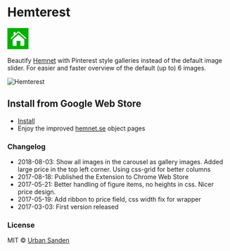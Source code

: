# Hemterest

![icon](./src/icons/icon-48.png)

Beautify [Hemnet](http://hemnet.se) with Pinterest style galleries instead of the default image slider. For easier and faster overview of the default (up to) 6 images.

![Hemterest](https://res.cloudinary.com/urre/image/upload/v1533305748/mm6uswkv3cxao7eubhk3.png)

## Install from Google Web Store
+ [Install](https://chrome.google.com/webstore/detail/hemterest/afalfihighhjdfeelnpdfjemgeoojngl)
+ Enjoy the improved [hemnet.se](http://hemnet.se) object pages


### Changelog
+ 2018-08-03: Show all images in the carousel as gallery images. Added large price in the top left corner. Using css-grid for better columns
+ 2017-08-18: Published the Extension to Chrome Web Store
+ 2017-05-21: Better handling of figure items, no heights in css. Nicer price design.
+ 2017-05-19: Add ribbon to price field, css width fix for wrapper
+ 2017-03-03: First version released

### License

MIT © [Urban Sanden](https://twitter.com/urre)
